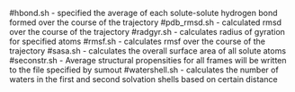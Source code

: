 #hbond.sh -  specified the average of each solute-solute hydrogen bond formed over the course of the trajectory
#pdb_rmsd.sh - calculated rmsd over the course of the trajectory
#radgyr.sh - calculates radius of gyration for specified atoms 
#rmsf.sh - calculates rmsf over the course of the trajectory
#sasa.sh - calculates the overall surface area of all solute atoms
#seconstr.sh - Average structural propensities for all frames will be written to the file specified by sumout
#watershell.sh - calculates the number of waters in the first and second solvation shells based on certain distance
